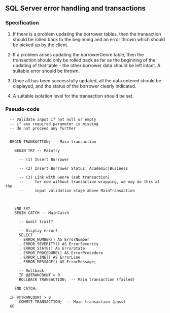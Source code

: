 SQL Server error handling and transactions
---

### Specification

1. If there is a problem updating the borrower tables, then the transaction should be rolled back to the beginning and an error thrown which should be picked up by the client. 

1. If a problem arises updating the borrowerGenre table, then the transaction should only be rolled back as far as the beginning of the updating of that table – the other borrower data should be left intact.
A suitable error should be thrown.

1. Once all has been successfully updated, all the data entered should be displayed, and the status of the borrower clearly indicated.

1. A suitable isolation level for the transaction should be set.

### Pseudo-code 

```
  -- Validate input if not null or empty
  -- if any required parameter is missing
  -- do not proceed any further
   
    
  BEGIN TRANSACTION; -- Main transaction
    
    BEGIN TRY -- MainTry
      
      -- (1) Insert Borrower 
   
      -- (2) Insert Borrower Status: Academic|Business

      -- (3) Link with Genre (sub transaction)
      --     for now without transaction wrapping, we may do this at the 
      --     input validation stage above MainTransaction
      
         
   
    END TRY
    BEGIN CATCH -- MainCatch
    
      -- Audit trail?
      
      -- Display error?
      SELECT 
        ERROR_NUMBER() AS ErrorNumber
      , ERROR_SEVERITY() AS ErrorSeverity
      , ERROR_STATE() AS ErrorState
      , ERROR_PROCEDURE() AS ErrorProcedure
      , ERROR_LINE() AS ErrorLine
      , ERROR_MESSAGE() AS ErrorMessage;
      
      -- Rollback
      IF @@TRANCOUNT > 0
      ROLLBACK TRANSACTION;  -- Main transaction (failed)
    
    END CATCH;
    
  IF @@TRANCOUNT > 0
      COMMIT TRANSACTION;  -- Main transaction (pass)
  GO
  
    

```